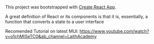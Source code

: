 This project was bootstrapped with [Create React App](https://github.com/facebook/create-react-app).


A great definition of React or its components is that it is, essentially, a function that converts a state to a user interface 


Recomended Tutorial on latest MUI:
https://www.youtube.com/watch?v=o1chMISeTC0&ab_channel=LaithAcademy


